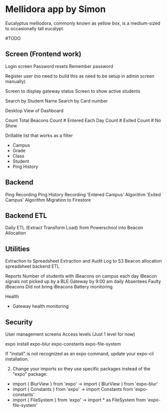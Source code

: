 # Mellidora app by Simon

Eucalyptus melliodora, commonly known as yellow box, is a medium-sized to occasionally tall eucalypt.

#TODO


Screen (Frontend work)
----------------------

Login screen
Password resets
Remember password

Register user (no need to build this as need to be setup in admin screen manually)

Screen to display gateway status
Screen to show active students

Search by Student Name
Search by Card number

Desktop View of Dashboard

Count Total Beacons
Count # Entered Each Day
Count # Exited
Count # No Show

Drillable list that works as a filter
 - Campus
 - Grade
 - Class
 - Student
 - Ping History


Backend
----------------------
Ping Recording
Ping History Recording
'Entered Campus' Algorithm
'Exited Campus' Algorithm
Migration to Firestore

Backend ETL
----------------------

Daily ETL (Extract Transform Load) from Powerschool into Beacon Allocation


Utilities
----------------------
Extraction to Spreadsheet
Extraction and Audit Log to S3
Beacon allocation spreadsheet backend ETL

Reports 
Number of students with iBeacons on campus each day
iBeacon signals not picked up by a BLE Gateway by 9:00 am daily
Absentees
Faulty iBeacons
Did not bring iBeacons
Battery monitoring

Health
 - Gateway health monitoring


Security
----------------------
User management screens 
Access levels (Just 1 level for now)





   expo install expo-blur expo-constants expo-file-system

   If "install" is not recognized as an expo command, update your expo-cli installation.

2. Change your imports so they use specific packages instead of the "expo" package:

 - import { BlurView } from 'expo' -> import { BlurView } from 'expo-blur'
 - import { Constants } from 'expo' -> import Constants from 'expo-constants'
 - import { FileSystem } from 'expo' -> import * as FileSystem from 'expo-file-system'

